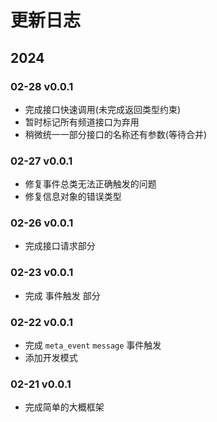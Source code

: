 # 更新日志

## 2024

### 02-28 v0.0.1

- 完成接口快速调用(未完成返回类型约束)
- 暂时标记所有频道接口为弃用
- 稍微统一一部分接口的名称还有参数(等待合并)

### 02-27 v0.0.1

- 修复事件总类无法正确触发的问题
- 修复信息对象的错误类型

### 02-26 v0.0.1

- 完成接口请求部分

### 02-23 v0.0.1

- 完成 事件触发 部分

### 02-22 v0.0.1

- 完成 `meta_event` `message` 事件触发
- 添加开发模式

### 02-21 v0.0.1

- 完成简单的大概框架
